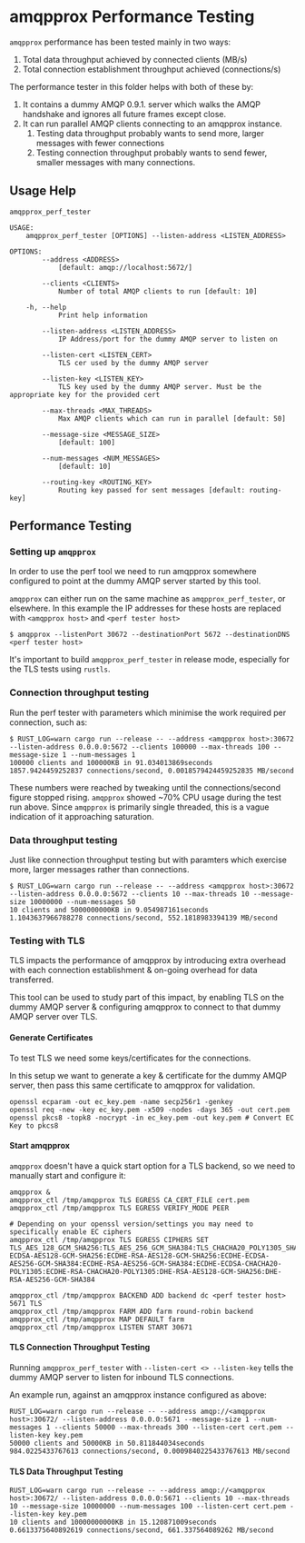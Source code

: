 # amqpprox Performance Testing

`amqpprox` performance has been tested mainly in two ways:

1. Total data throughput achieved by connected clients (MB/s)
2. Total connection establishment throughput achieved (connections/s)

The performance tester in this folder helps with both of these by:

1. It contains a dummy AMQP 0.9.1. server which walks the AMQP handshake and ignores all future frames except close.
2. It can run parallel AMQP clients connecting to an amqpprox instance.
    1. Testing data throughput probably wants to send more, larger messages with fewer connections
    2. Testing connection throughput probably wants to send fewer, smaller messages with many connections.

## Usage Help

```
amqpprox_perf_tester

USAGE:
    amqpprox_perf_tester [OPTIONS] --listen-address <LISTEN_ADDRESS>

OPTIONS:
        --address <ADDRESS>
            [default: amqp://localhost:5672/]

        --clients <CLIENTS>
            Number of total AMQP clients to run [default: 10]

    -h, --help
            Print help information

        --listen-address <LISTEN_ADDRESS>
            IP Address/port for the dummy AMQP server to listen on

        --listen-cert <LISTEN_CERT>
            TLS cer used by the dummy AMQP server

        --listen-key <LISTEN_KEY>
            TLS key used by the dummy AMQP server. Must be the appropriate key for the provided cert

        --max-threads <MAX_THREADS>
            Max AMQP clients which can run in parallel [default: 50]

        --message-size <MESSAGE_SIZE>
            [default: 100]

        --num-messages <NUM_MESSAGES>
            [default: 10]

        --routing-key <ROUTING_KEY>
            Routing key passed for sent messages [default: routing-key]
```

## Performance Testing

### Setting up `amqpprox`

In order to use the perf tool we need to run amqpprox somewhere configured to point at the dummy AMQP server started by this tool.

`amqpprox` can either run on the same machine as `amqpprox_perf_tester`, or elsewhere. In this example the IP addresses for
these hosts are replaced with `<amqpprox host>` and `<perf tester host>`
```
$ amqpprox --listenPort 30672 --destinationPort 5672 --destinationDNS <perf tester host>
```

It's important to build `amqpprox_perf_tester` in release mode, especially for the TLS tests using `rustls`.

### Connection throughput testing

Run the perf tester with parameters which minimise the work required per connection, such as:
```
$ RUST_LOG=warn cargo run --release -- --address <amqpprox host>:30672 --listen-address 0.0.0.0:5672 --clients 100000 --max-threads 100 --message-size 1 --num-messages 1
100000 clients and 100000KB in 91.034013869seconds
1857.9424459252837 connections/second, 0.0018579424459252835 MB/second
```

These numbers were reached by tweaking until the connections/second figure stopped rising.
`amqpprox` showed ~70% CPU usage during the test run above. Since `amqpprox` is primarily
single threaded, this is a vague indication of it approaching saturation.

### Data throughput testing
Just like connection throughput testing but with paramters which exercise more, larger messages
rather than connections.

```
$ RUST_LOG=warn cargo run --release -- --address <amqpprox host>:30672 --listen-address 0.0.0.0:5672 --clients 10 --max-threads 10 --message-size 10000000 --num-messages 50
10 clients and 5000000000KB in 9.054987161seconds
1.1043637966788278 connections/second, 552.1818983394139 MB/second
```

### Testing with TLS

TLS impacts the performance of amqpprox by introducing extra overhead with each connection establishment & on-going overhead for data transferred.

This tool can be used to study part of this impact, by enabling TLS on the dummy AMQP server & configuring amqpprox
to connect to that dummy AMQP server over TLS.

#### Generate Certificates
To test TLS we need some keys/certificates for the connections.

In this setup we want to generate a key & certificate for the dummy AMQP server, then pass
this same certificate to amqpprox for validation.

```
openssl ecparam -out ec_key.pem -name secp256r1 -genkey
openssl req -new -key ec_key.pem -x509 -nodes -days 365 -out cert.pem
openssl pkcs8 -topk8 -nocrypt -in ec_key.pem -out key.pem # Convert EC Key to pkcs8
```

#### Start amqpprox
`amqpprox` doesn't have a quick start option for a TLS backend, so we need to manually start and configure it:

```
amqpprox &
amqpprox_ctl /tmp/amqpprox TLS EGRESS CA_CERT_FILE cert.pem
amqpprox_ctl /tmp/amqpprox TLS EGRESS VERIFY_MODE PEER

# Depending on your openssl version/settings you may need to specifically enable EC ciphers
amqpprox_ctl /tmp/amqpprox TLS EGRESS CIPHERS SET TLS_AES_128_GCM_SHA256:TLS_AES_256_GCM_SHA384:TLS_CHACHA20_POLY1305_SHA256:ECDHE-ECDSA-AES128-GCM-SHA256:ECDHE-RSA-AES128-GCM-SHA256:ECDHE-ECDSA-AES256-GCM-SHA384:ECDHE-RSA-AES256-GCM-SHA384:ECDHE-ECDSA-CHACHA20-POLY1305:ECDHE-RSA-CHACHA20-POLY1305:DHE-RSA-AES128-GCM-SHA256:DHE-RSA-AES256-GCM-SHA384

amqpprox_ctl /tmp/amqpprox BACKEND ADD backend dc <perf tester host> 5671 TLS
amqpprox_ctl /tmp/amqpprox FARM ADD farm round-robin backend
amqpprox_ctl /tmp/amqpprox MAP DEFAULT farm
amqpprox_ctl /tmp/amqpprox LISTEN START 30671
```

#### TLS Connection Throughput Testing

Running `amqpprox_perf_tester` with `--listen-cert <> --listen-key` tells the dummy AMQP server to listen for inbound TLS connections.

An example run, against an amqpprox instance configured as above:
```
RUST_LOG=warn cargo run --release -- --address amqp://<amqpprox host>:30672/ --listen-address 0.0.0.0:5671 --message-size 1 --num-messages 1 --clients 50000 --max-threads 300 --listen-cert cert.pem --listen-key key.pem
50000 clients and 50000KB in 50.811844034seconds
984.0225433767613 connections/second, 0.0009840225433767613 MB/second
```

#### TLS Data Throughput Testing


```
RUST_LOG=warn cargo run --release -- --address amqp://<amqpprox host>:30672/ --listen-address 0.0.0.0:5671 --clients 10 --max-threads 10 --message-size 10000000 --num-messages 100 --listen-cert cert.pem --listen-key key.pem
10 clients and 10000000000KB in 15.120871009seconds
0.6613375640892619 connections/second, 661.337564089262 MB/second
```
